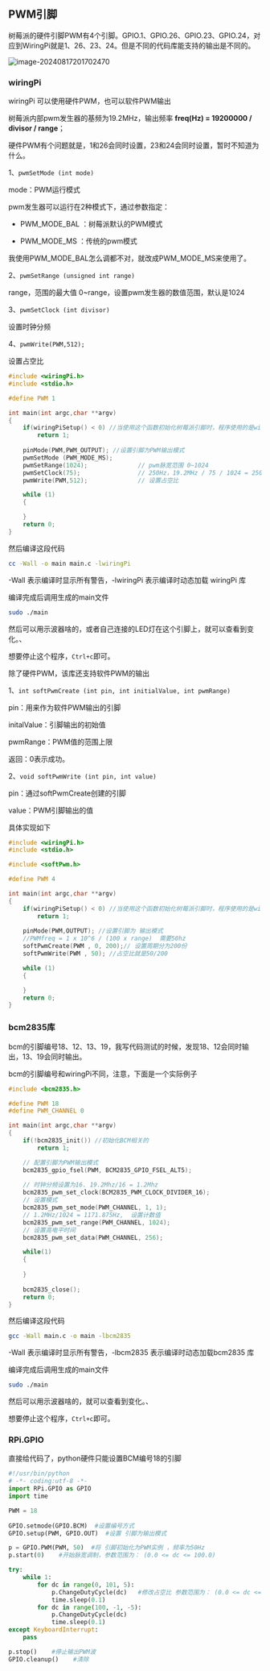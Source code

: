 ## PWM引脚

树莓派的硬件引脚PWM有4个引脚。GPIO.1、GPIO.26、GPIO.23、GPIO.24，对应到WiringPi就是1、26、23、24。但是不同的代码库能支持的输出是不同的。

![image-20240817201702470](image/02_GPIO输出控制/image-20240817201702470.png)

### wiringPi

wiringPi 可以使用硬件PWM，也可以软件PWM输出 

树莓派内部pwm发生器的基频为19.2MHz，输出频率 **freq(Hz) = 19200000 / divisor / range**；

硬件PWM有个问题就是，1和26会同时设置，23和24会同时设置，暂时不知道为什么。

1、`pwmSetMode (int mode)`

mode：PWM运行模式

pwm发生器可以运行在2种模式下，通过参数指定：

* PWM_MODE_BAL  ：树莓派默认的PWM模式

* PWM_MODE_MS  ：传统的pwm模式

我使用PWM_MODE_BAL怎么调都不对，就改成PWM_MODE_MS来使用了。

2、`pwmSetRange (unsigned int range)`

range，范围的最大值 0~range，设置pwm发生器的数值范围，默认是1024

3、`pwmSetClock (int divisor)`

设置时钟分频

4、`pwmWrite(PWM,512);`

设置占空比

```c
#include <wiringPi.h>
#include <stdio.h>

#define PWM 1

int main(int argc,char **argv)
{   
    if(wiringPiSetup() < 0) //当使用这个函数初始化树莓派引脚时，程序使用的是wiringPi 引脚编号表。
        return 1;
    
    pinMode(PWM,PWM_OUTPUT); //设置引脚为PWM输出模式
    pwmSetMode (PWM_MODE_MS);
    pwmSetRange(1024);              // pwm脉宽范围 0~1024
    pwmSetClock(75);                // 250Hz，19.2MHz / 75 / 1024 = 250Hz
    pwmWrite(PWM,512);              // 设置占空比

    while (1)
    {

    }
    return 0;
}
```

然后编译这段代码

```bash
cc -Wall -o main main.c -lwiringPi
```

 -Wall 表示编译时显示所有警告，-lwiringPi 表示编译时动态加载 wiringPi 库

编译完成后调用生成的main文件

```bash
sudo ./main
```

然后可以用示波器啥的，或者自己连接的LED灯在这个引脚上，就可以查看到变化。、

想要停止这个程序，`Ctrl+c`即可。

除了硬件PWM，该库还支持软件PWM的输出

1、`int softPwmCreate (int pin, int initialValue, int pwmRange)`

pin：用来作为软件PWM输出的引脚

initalValue：引脚输出的初始值

pwmRange：PWM值的范围上限 

返回：0表示成功。

2、`void softPwmWrite (int pin, int value)`

pin：通过softPwmCreate创建的引脚

value：PWM引脚输出的值



具体实现如下

```c
#include <wiringPi.h>
#include <stdio.h>

#include <softPwm.h>

#define PWM 4

int main(int argc,char **argv)
{   
    if(wiringPiSetup() < 0) //当使用这个函数初始化树莓派引脚时，程序使用的是wiringPi 引脚编号表。
        return 1;
    
    pinMode(PWM,OUTPUT); //设置引脚为 输出模式
    //PWMfreq = 1 x 10^6 / (100 x range)  需要50hz 
    softPwmCreate(PWM , 0, 200);// 设置周期分为200份
    softPwmWrite(PWM , 50); //占空比就是50/200

    while (1)
    {

    }
    return 0;
}
```

### bcm2835库

bcm的引脚编号18、12、13、19，我写代码测试的时候，发现18、12会同时输出，13、19会同时输出。



bcm的引脚编号和wiringPi不同，注意，下面是一个实际例子

```c
#include <bcm2835.h>

#define PWM 18
#define PWM_CHANNEL 0

int main(int argc,char **argv)
{
    if(!bcm2835_init()) //初始化BCM相关的
        return 1;

    // 配置引脚为PWM输出模式
    bcm2835_gpio_fsel(PWM, BCM2835_GPIO_FSEL_ALT5);
    
    // 时钟分频设置为16. 19.2Mhz/16 = 1.2Mhz
    bcm2835_pwm_set_clock(BCM2835_PWM_CLOCK_DIVIDER_16);
    // 设置模式
    bcm2835_pwm_set_mode(PWM_CHANNEL, 1, 1);
    // 1.2MHz/1024 = 1171.875Hz,  设置计数值
    bcm2835_pwm_set_range(PWM_CHANNEL, 1024);
    // 设置高电平时间
    bcm2835_pwm_set_data(PWM_CHANNEL, 256);

    while(1)
    {
         
    }
    
    bcm2835_close();
    return 0;
}
```

然后编译这段代码

```bash
gcc -Wall main.c -o main -lbcm2835
```

 -Wall 表示编译时显示所有警告，-lbcm2835 表示编译时动态加载bcm2835 库

编译完成后调用生成的main文件

```bash
sudo ./main
```

然后可以用示波器啥的，就可以查看到变化。、

想要停止这个程序，`Ctrl+c`即可。

### RPi.GPIO

直接给代码了，python硬件只能设置BCM编号18的引脚

```python
#!/usr/bin/python
# -*- coding:utf-8 -*-
import RPi.GPIO as GPIO
import time

PWM = 18
 
GPIO.setmode(GPIO.BCM)  #设置编号方式
GPIO.setup(PWM, GPIO.OUT)  #设置 引脚为输出模式

p = GPIO.PWM(PWM, 50)  #将 引脚初始化为PWM实例 ，频率为50Hz
p.start(0)    #开始脉宽调制，参数范围为： (0.0 <= dc <= 100.0)

try:
    while 1:
        for dc in range(0, 101, 5):
            p.ChangeDutyCycle(dc)   #修改占空比 参数范围为： (0.0 <= dc <= 100.0)
            time.sleep(0.1)
        for dc in range(100, -1, -5):
            p.ChangeDutyCycle(dc)
            time.sleep(0.1)
except KeyboardInterrupt:
    pass

p.stop()    #停止输出PWM波
GPIO.cleanup()    #清除
```

